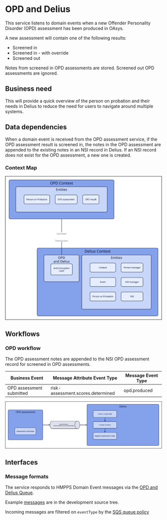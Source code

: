 # OPD and Delius

This service listens to domain events when a new Offender Personality Disorder (OPD) assessment has been produced in OAsys.

A new assessment will contain one of the following results:

* Screened in
* Screened in - with override
* Screened out

Notes from screened in OPD assessments are stored. Screened out OPD assessments are ignored.

## Business need
This will provide a quick overview of the person on probation and their needs in Delius to reduce the need for users to navigate around multiple systems.


## Data dependencies
When a domain event is received from the OPD assessment service, if the OPD assessment result is screened in, the notes in the OPD assessment are appended to the existing notes in an NSI record in Delius. If an NSI record does not exist for the OPD assessment, a new one is created.


### Context Map

![](../../doc/tech-docs/source/images/opd-delius-context-map.svg)


## Workflows

### OPD workflow
The OPD assessment notes are appended to the NSI OPD assessment record for screened in OPD assessments.

| Business Event            | Message Attribute Event Type      | Message Event Type |
| ------------------------- | --------------------------------- | ------------------ |
| OPD assessment submitted  | risk-assessment.scores.determined | opd.produced       |

![](../../doc/tech-docs/source/images/opd-workflow.svg)


## Interfaces

### Message formats

The service responds to HMPPS Domain Event messages via the [OPD and Delius Queue](https://github.com/ministryofjustice/cloud-platform-environments/blob/main/namespaces/live.cloud-platform.service.justice.gov.uk/hmpps-probation-integration-services-prod/resources/opd-and-delius-queue.tf).

Example [messages](./src/dev/resources/messages/) are in the development source tree.

Incoming messages are filtered on `eventType` by the [SQS queue policy](https://github.com/ministryofjustice/cloud-platform-environments/blob/main/namespaces/live.cloud-platform.service.justice.gov.uk/hmpps-probation-integration-services-prod/resources/opd-and-delius-queue.tf)